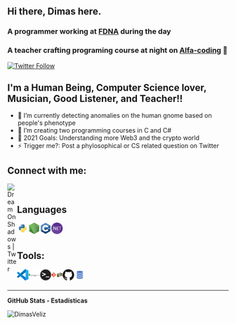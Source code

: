 ## Hi there, Dimas here.
### A programmer working at [FDNA][work_website] during the day
### A teacher crafting programing course at night on [Alfa-coding][website] 👋

[![Twitter Follow](https://img.shields.io/twitter/follow/DreamOnShadows?color=1DA1F2&logo=twitter&style=for-the-badge)](https://twitter.com/intent/follow?original_referer=https%3A%2F%2Fgithub.com%2FDreamOnShadows&screen_name=DreamOnShadows)

## I'm a Human Being, Computer Science lover, Musician, Good Listener, and Teacher!!

- 🌱 I’m currently detecting anomalies on the human gnome based on people's phenotype 
- 👯 I’m creating two programming courses in C and C#
- 🥅 2021 Goals: Understanding more Web3 and the crypto world
- ⚡ Trigger me?: Post a phylosophical or CS related question on Twitter

## Connect with me:

[<img align="left" alt="DreamOnShadows | Twitter" width="22px" src="https://cdn.jsdelivr.net/npm/simple-icons@v3/icons/twitter.svg" />][twitter]

<br />

## Languages 
<img align="left" alt="Visual Studio Code" width="26px" src="https://raw.githubusercontent.com/github/explore/80688e429a7d4ef2fca1e82350fe8e3517d3494d/topics/python/python.png" />
<img align="left" alt="Node.js" width="26px" src="https://raw.githubusercontent.com/github/explore/80688e429a7d4ef2fca1e82350fe8e3517d3494d/topics/nodejs/nodejs.png" />
<img align="left" alt="Node.js" width="26px" src="https://raw.githubusercontent.com/github/explore/80688e429a7d4ef2fca1e82350fe8e3517d3494d/topics/cpp/cpp.png" />
<img align="left" alt="Node.js" width="26px" src="https://raw.githubusercontent.com/github/explore/80688e429a7d4ef2fca1e82350fe8e3517d3494d/topics/dotnet/dotnet.png" />
<br />
<br />

## Tools:

<img align="left" alt="Visual Studio Code" width="26px" src="https://raw.githubusercontent.com/github/explore/80688e429a7d4ef2fca1e82350fe8e3517d3494d/topics/visual-studio-code/visual-studio-code.png" />
<img align="left" alt="MongoDB" width="26px" src="https://raw.githubusercontent.com/github/explore/80688e429a7d4ef2fca1e82350fe8e3517d3494d/topics/mongodb/mongodb.png" />
<img align="left" alt="Terminal" width="26px" src="https://raw.githubusercontent.com/github/explore/80688e429a7d4ef2fca1e82350fe8e3517d3494d/topics/terminal/terminal.png" />
<img align="left" alt="Git" width="26px" src="https://raw.githubusercontent.com/github/explore/80688e429a7d4ef2fca1e82350fe8e3517d3494d/topics/git/git.png" />
<img align="left" alt="GitHub" width="26px" src="https://raw.githubusercontent.com/github/explore/78df643247d429f6cc873026c0622819ad797942/topics/github/github.png" />
<img align="left" alt="SQL" width="26px" src="https://raw.githubusercontent.com/github/explore/80688e429a7d4ef2fca1e82350fe8e3517d3494d/topics/sql/sql.png" />

<br />
<br />

---
<p align="left"><b>GitHub Stats - Estadísticas</b></p>

<p align="left"> <img src="https://github-readme-stats.vercel.app/api?username=DimasVeliz&count_private=true&show_icons=true&hide_border=true" alt="DimasVeliz" /> </p>


[work_website]: https://fdna.com/
[website]: https://github.com/alfa-coding
[twitter]: https://twitter.com/DreamOnShadows
